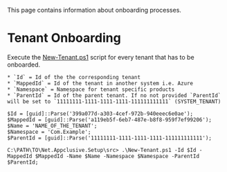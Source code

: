 This page contains information about onboarding processes.

# Tenant Onboarding

Execute the [New-Tenant.ps1](https://github.com/Appclusive/Net.Appclusive.Setup/blob/develop/src/New-Tenant.ps1) script for every tenant that has to be onboarded.

    * `Id` = Id of the the corresponding tenant
    * `MappedId` = Id of the tenant in another system i.e. Azure
	* `Namespace` = Namespace for tenant specific products
    * `ParentId` = Id of the parent tenant. If no not provided `ParentId` will be set to `11111111-1111-1111-1111-111111111111` (SYSTEM_TENANT)

```
$Id = [guid]::Parse('399a077d-a303-4cef-972b-940eeec6e0ae');
$MappedId = [guid]::Parse('a119eb5f-6eb7-487e-b8f8-959f7ef99206');
$Name = 'NAME_OF_THE_TENANT';
$Namespace = 'Com.Example';
$ParentId = [guid]::Parse('11111111-1111-1111-1111-111111111111');

C:\PATH\TO\Net.Appclusive.Setup\src> .\New-Tenant.ps1 -Id $Id -MappedId $MappedId -Name $Name -Namespace $Namespace -ParentId $ParentId;
```
